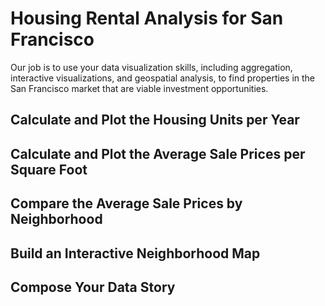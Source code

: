 # Housing Rental Analysis for San Francisco
Our job is to use your data visualization skills, including aggregation, interactive visualizations, and geospatial analysis, to find properties in the San Francisco market that are viable investment opportunities.

## Calculate and Plot the Housing Units per Year

## Calculate and Plot the Average Sale Prices per Square Foot

## Compare the Average Sale Prices by Neighborhood

## Build an Interactive Neighborhood Map

## Compose Your Data Story

